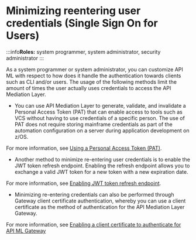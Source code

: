 # Minimizing reentering user credentials (Single Sign On for Users)

:::info**Roles:** system programmer, system administrator, security administrator
:::

As a system programmer or system administrator, you can customize API ML with respect to how does it handle the authentication towards clients such as CLI and/or users. The usage of the following methods limit the amount of times the user actually uses credentials to access the API Mediation Layer. 

* You can use API Mediation Layer to generate, validate, and invalidate a Personal Access Token (PAT) that can enable access to tools such as VCS without having to use credentials of a specific person. The use of PAT does not require storing mainframe credentials as part of the automation configuration on a server during application development on z/OS.

 For more information, see [Using a Personal Access Token (PAT)](./api-mediation/api-mediation-personal-access-token). 

* Another method to minimize re-entering user credentials is to enable the JWT token refresh endpoint. Enabling the refresh endpoint allows you to exchange a valid JWT token for a new token with a new expiration date.

 For more information, see [Enabling JWT token refresh endpoint](./enabling-a-jwt-token-refresh-endpoint).

* Minimizing re-entering credentials can also be performed through Gateway client certificate authentication, whereby you can use a client certificate as the method of authentication for the API Mediation Layer Gateway. 

 For more information, see [Enabling a client certificate to authenticate for API ML Gateway](./gateway-client-certificate-authentication)
